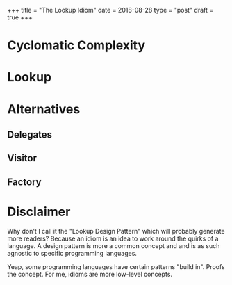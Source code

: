 +++
title   = "The Lookup Idiom"
date    = 2018-08-28
type    = "post"
draft   = true
+++

# Cyclomatic Complexity

# Lookup

# Alternatives

## Delegates

## Visitor

## Factory


# Disclaimer

Why don't I call it the "Lookup Design Pattern" which will probably generate more readers? Because an idiom is an idea to work around the quirks of a language. A design pattern is more a common concept and and is as such agnostic to specific programming languages.

Yeap, some programming languages have certain patterns "build in". Proofs the concept. For me, idioms are more low-level concepts.